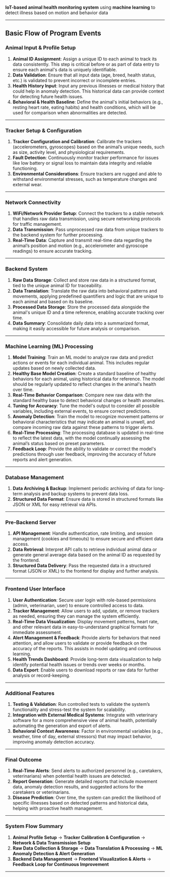 
**IoT-based animal health monitoring system** using **machine learning** to detect illness based on motion and behavior data

___
## Basic Flow of Program Events


### **Animal Input & Profile Setup**

1. **Animal ID Assignment**: Assign a unique ID to each animal to track its data consistently. This step is critical before or as part of data entry to ensure each animal's data is uniquely identifiable.
2. **Data Validation**: Ensure that all input data (age, breed, health status, etc.) is validated to prevent incorrect or incomplete entries.
3. **Health History Input**: Input any previous illnesses or medical history that could help in anomaly detection. This historical data can provide context for detecting future health issues.
4. **Behavioral & Health Baseline**: Define the animal's initial behaviors (e.g., resting heart rate, eating habits) and health conditions, which will be used for comparison when abnormalities are detected.

---

### **Tracker Setup & Configuration**

1. **Tracker Configuration and Calibration**: Calibrate the trackers (accelerometers, gyroscopes) based on the animal’s unique needs, such as size, activity level, and physiological requirements.
2. **Fault Detection**: Continuously monitor tracker performance for issues like low battery or signal loss to maintain data integrity and reliable functioning.
3. **Environmental Considerations**: Ensure trackers are rugged and able to withstand environmental stresses, such as temperature changes and external wear.

---

### **Network Connectivity**
1. **WiFi/Network Provider Setup**: Connect the trackers to a stable network that handles raw data transmission, using secure networking protocols for traffic management.
2. **Data Transmission**: Pass unprocessed raw data from unique trackers to the backend system for further processing.
3. **Real-Time Data**: Capture and transmit real-time data regarding the animal’s position and motion (e.g., accelerometer and gyroscope readings) to ensure accurate tracking.

---

### **Backend System**

1. **Raw Data Storage**: Collect and store raw data in a structured format, tied to the unique animal ID for traceability.
2. **Data Translation**: Translate the raw data into behavioral patterns and movements, applying predefined quantifiers and logic that are unique to each animal and based on its baseline.
3. **Processed Data Storage**: Store the processed data alongside the animal's unique ID and a time reference, enabling accurate tracking over time.
4. **Data Summary**: Consolidate daily data into a summarized format, making it easily accessible for future analysis or comparison.

---

### **Machine Learning (ML) Processing**

1. **Model Training**: Train an ML model to analyze raw data and predict actions or events for each individual animal. This includes regular updates based on newly collected data.
2. **Healthy Base Model Creation**: Create a standard baseline of healthy behaviors for each animal, using historical data for reference. The model should be regularly updated to reflect changes in the animal's health over time.
3. **Real-Time Behavior Comparison**: Compare new raw data with the standard healthy base to detect behavioral changes or health anomalies.
4. **Tuning for Accuracy**: Tune the model's output to consider all possible variables, including external events, to ensure correct predictions.
5. **Anomaly Detection**: Train the model to recognize movement patterns or behavioral characteristics that may indicate an animal is unwell, and compare incoming raw data against these patterns to trigger alerts.
6. **Real-Time Processing**: The processing database is updated in real-time to reflect the latest data, with the model continually assessing the animal’s status based on preset parameters.
7. **Feedback Loop**: Provide the ability to validate or correct the model's predictions through user feedback, improving the accuracy of future reports and alert generation.

---

### **Database Management**

1. **Data Archiving & Backup**: Implement periodic archiving of data for long-term analysis and backup systems to prevent data loss.
2. **Structured Data Format**: Ensure data is stored in structured formats like JSON or XML for easy retrieval via APIs.

---

### **Pre-Backend Server**

1. **API Management**: Handle authentication, rate limiting, and session management (cookies and timeouts) to ensure secure and efficient data access.
2. **Data Retrieval**: Interpret API calls to retrieve individual animal data or generate general average data based on the animal ID as requested by the frontend.
3. **Structured Data Delivery**: Pass the requested data in a structured format (JSON or XML) to the frontend for display and further analysis.

---

### **Frontend User Interface**

1. **User Authentication**: Secure user login with role-based permissions (admin, veterinarian, user) to ensure controlled access to data.
2. **Tracker Management**: Allow users to add, update, or remove trackers as needed, ensuring they can manage the system efficiently.
3. **Real-Time Data Visualization**: Display movement patterns, heart rate, and other relevant data in easy-to-understand graphical formats for immediate assessment.
4. **Alert Management & Feedback**: Provide alerts for behaviors that need attention, and allow users to validate or provide feedback on the accuracy of the reports. This assists in model updating and continuous learning.
5. **Health Trends Dashboard**: Provide long-term data visualization to help identify potential health issues or trends over weeks or months.
6. **Data Export**: Enable users to download reports or raw data for further analysis or record-keeping.

---

### **Additional Features**

1. **Testing & Validation**: Run controlled tests to validate the system’s functionality and stress-test the system for scalability.
2. **Integration with External Medical Systems**: Integrate with veterinary software for a more comprehensive view of animal health, potentially automating the generation and export of alerts.
3. **Behavioral Context Awareness**: Factor in environmental variables (e.g., weather, time of day, external stressors) that may impact behavior, improving anomaly detection accuracy.

---

### **Final Outcome**

1. **Real-Time Alerts**: Send alerts to authorized personnel (e.g., caretakers, veterinarians) when potential health issues are detected.
2. **Report Generation**: Generate detailed reports that include movement data, anomaly detection results, and suggested actions for the caretakers or veterinarians.
3. **Disease Prediction**: Over time, the system can predict the likelihood of specific illnesses based on detected patterns and historical data, helping with proactive health management.

---

### **System Flow Summary**

1. **Animal Profile Setup** → **Tracker Calibration & Configuration** → **Network & Data Transmission Setup**
2. **Raw Data Collection & Storage** → **Data Translation & Processing** → **ML Anomaly Detection & Alert Generation**
3. **Backend Data Management** → **Frontend Visualization & Alerts** → **Feedback Loop for Continuous Improvement**

---
